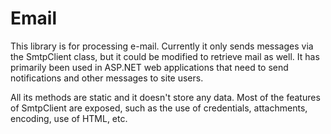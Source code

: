Email
=====

This library is for processing e-mail. Currently it only sends messages via the SmtpClient class, but it could be modified to retrieve mail as well. It has primarily been used in ASP.NET web applications that need to send notifications and other messages to site users.

All its methods are static and it doesn't store any data. Most of the features of SmtpClient are exposed, such as the use of credentials, attachments, encoding, use of HTML, etc.
